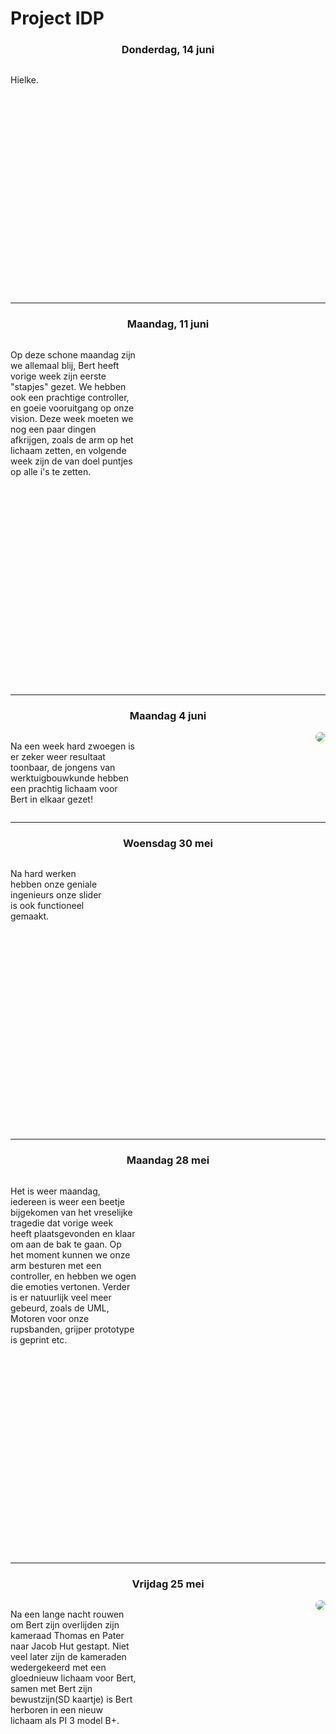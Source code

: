 # Project IDP
<style>
.imageWrapper {
overflow: hidden;
    max-width: 400px;
    max-height: 400px;
    float: right;
    margin: 0px 0px 20px 0px;
}
  .imageWrapper object{
    width:400px;
	max-width:400px;
	height:300px;
	max-height:400px;
	float:right;
  }
</style>
<div class="blogPost">
  <h3 style="text-align:center;">Donderdag, 14 juni</h3>
  <p style="float:left; width:40%;">Hielke.<p>
  <div class="imageWrapper">
	<object style="float:right;" data="https://www.youtube.com/embed/a7kqGZrnkU0"></object>
  </div>
  <div style="clear:both;"></div>
<hr> 
<div class="blogPost">
  <h3 style="text-align:center;">Maandag, 11 juni</h3>
  <p style="float:left; width:40%;">Op deze schone maandag zijn we allemaal blij, Bert heeft vorige week zijn eerste "stapjes" gezet. We hebben ook een prachtige controller, en goeie vooruitgang op onze vision. Deze week moeten we nog een paar dingen afkrijgen, zoals de arm op het lichaam zetten, en volgende week zijn de van doel puntjes op alle i's te zetten.<p>
  <div class="imageWrapper">
	<object style="float:right;" data="https://www.youtube.com/embed/XsIoJfhycP0"></object>
  </div>
  <div style="clear:both;"></div>
<hr> 
<div class="blogPost">
  <h3 style="text-align:center;">Maandag 4 juni</h3>
  <p style="float:left; width:40%;">Na een week hard zwoegen is er zeker weer resultaat toonbaar, de jongens van werktuigbouwkunde hebben een prachtig lichaam voor Bert in elkaar gezet!<p>
  <div class="imageWrapper">
    <img style="float:right; border-radius:  20px;" src="https://cdn.discordapp.com/attachments/235020164372889600/453106342115278849/20180604_100120.jpg">
  </div>
  <div style="clear:both;"></div>
 <hr>
<div class="blogPost">
  <h3 style="text-align:center;">Woensdag 30 mei</h3>
  <p style="float:left; width:30%;">Na hard werken hebben onze geniale ingenieurs onze slider is ook functioneel gemaakt.<p>
  <div class="imageWrapper">
    <object style="float:right;" data="https://www.youtube.com/embed/Tl4lwq4C6Vc"></object>
  </div>
  <div style="clear:both;"></div>
<hr>
<div class="blogPost">
  <h3 style="text-align:center;">Maandag 28 mei</h3>
  <p style="float:left; width:40%;">Het is weer maandag, iedereen is weer een beetje bijgekomen van het vreselijke tragedie dat vorige week heeft plaatsgevonden en klaar om aan de bak te gaan. Op het moment kunnen we onze arm besturen met een controller, en hebben we ogen die emoties vertonen. Verder is er natuurlijk veel meer gebeurd, zoals de UML, Motoren voor onze rupsbanden, grijper prototype is geprint etc.<p>
  <div class="imageWrapper">
  <object style="float:right;" data="https://www.youtube.com/embed/wIQAVbh_THs"> </object>
  </div>
  <div style="clear:both;"></div>
<hr>
<div class="blogPost">
  <h3 style="text-align:center;">Vrijdag 25 mei</h3>
  <p style="float:left; width:40%; height:40%;">Na een lange nacht rouwen om Bert zijn overlijden zijn kameraad Thomas en Pater naar Jacob Hut gestapt. Niet veel later zijn de kameraden wedergekeerd met een gloednieuw lichaam voor Bert, samen met Bert zijn bewustzijn(SD kaartje) is Bert herboren in een nieuw lichaam als PI 3 model B+.<p>
  <div class="imageWrapper">
    <img style="float:right; border-radius:  20px;" src="https://cdn.discordapp.com/attachments/185375386283016192/449482953781805056/sssss.png">
  </div>
  <div style="clear:both;"></div>
<hr>
<div class="blogPost">
  <h3 style="text-align:center;">Donderdag 24 mei</h3>
  <p style="float:left; width:40%;">Vandaag zijn er vreselijke dingen gebeurd. Er zijn twee aanslagen op Bert zijn leven geweest. De eerste aanslag was een poging tot sluipmoord door Dokter Pater, Deze aanslag heeft twee draadjes het leven gekost, maar Bert was nog onbeschadigd. Niet tien minuten later kwam Dokter Pater zijn duistere medeplichtige uit de hoek en vermoordde Bert op vlugge, onverwachtte wijze. Nadat Dokter Pater was bekeerd tot het goeie geloof heeft hij Bert weten te reanimeren. Helaas is Bert nu voor de rest van zijn leven gehandicapt en heeft niet langer USB-Poorten.<p>
  <div class="imageWrapper">
    <img style="float:right; border-radius:  20px;" src="https://cdn.discordapp.com/attachments/185375386283016192/449482950573293578/Naamloos.png">
  </div>
  <div style="clear:both;"></div>
<hr>
<div class="blogPost">
  <h3 style="text-align:center;">Dinsdag 22 mei</h3>
  <p style="float:left; width:40%;">Met Pinksteren achter de rug slaat groep 8 zijn slag, morgen is een "deadline" en ons doel is om onze arm met gripper af te maken zodat we het kunnen presenteren! afgelopen vrijdag is David bij onze daily standup langsgekomen om ons advies te geven.<p>
  <div class="imageWrapper">
    <img style="float:right; border-radius:  20px;" src="https://cdn.discordapp.com/attachments/185375386283016192/446954807408721922/Naamloos.png">
  </div>
  <div style="clear:both;"></div>
<hr>
<div class="blogPost">
  <h3 style="text-align:center;">Maandag, 14 mei</h3>
  <p style="float:left; width:40%;">Nu het lange weekend voorbij is gaat groep 8 weer aan de bak! Het wekelijkse gesprek met onze mentor, David, heeft weer plaatsgevonden en is met succes afgerond, we hebben uit dit gesprek de inspiratie gehaald om sprints te maken. De sprint voor deze week is opgehangen op het bord en wordt netjes bijgehouden.<p>
  <div class="imageWrapper">
	<img style="float:right; border-radius: 20px;" src="https://i.imgur.com/YYDazM0.png">
  </div>
  <div style="clear:both;"></div>
<hr>
<div class="blogPost">
  <h3 style="text-align:center;">Maandag, 7 mei</h3>
  <p style="float:left; width:40%;">Na een weekje vakantie gaat groep 8 meteen weer hard aan de slag! Omdat er voor de vakantie goed is overlegd, en een goeie backlog is gemaakt, kunnen wij ons project aftrappen. De productie van onze Bert-bot, is namelijk van start gegaan. Er wordt op dit moment geprogrammeerd, ontworpen, en connecties worden gelegd<p>
  <div class="imageWrapper">
	<img style="float:right; border-radius: 20px;" src="https://i.imgur.com/N9ZjFRd.png">
  </div>
  <div style="clear:both;"></div>
<hr>

